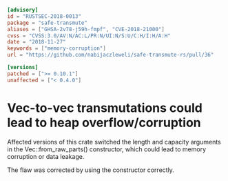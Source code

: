```toml
[advisory]
id = "RUSTSEC-2018-0013"
package = "safe-transmute"
aliases = ["GHSA-2v78-j59h-fmpf", "CVE-2018-21000"]
cvss = "CVSS:3.0/AV:N/AC:L/PR:N/UI:N/S:U/C:H/I:H/A:H"
date = "2018-11-27"
keywords = ["memory-corruption"]
url = "https://github.com/nabijaczleweli/safe-transmute-rs/pull/36"

[versions]
patched = [">= 0.10.1"]
unaffected = ["< 0.4.0"]
```

# Vec-to-vec transmutations could lead to heap overflow/corruption

Affected versions of this crate switched the length and capacity arguments in the Vec::from_raw_parts() constructor,
which could lead to memory corruption or data leakage.

The flaw was corrected by using the constructor correctly.
